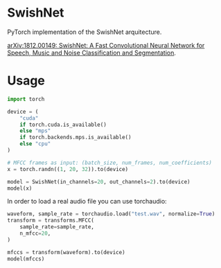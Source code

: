 # SwishNet

PyTorch implementation of the SwishNet arquitecture.

[arXiv:1812.00149: SwishNet: A Fast Convolutional Neural Network for Speech, Music and Noise Classification and Segmentation](https://arxiv.org/abs/1812.00149).

# Usage

```python
import torch

device = (
    "cuda"
    if torch.cuda.is_available()
    else "mps"
    if torch.backends.mps.is_available()
    else "cpu"
)

# MFCC frames as input: (batch_size, num_frames, num_coefficients)
x = torch.randn((1, 20, 32)).to(device)

model = SwishNet(in_channels=20, out_channels=2).to(device)
model(x)
```

In order to load a real audio file you can use torchaudio:

```python
waveform, sample_rate = torchaudio.load("test.wav", normalize=True)
transform = transforms.MFCC(
    sample_rate=sample_rate,
    n_mfcc=20,
)

mfccs = transform(waveform).to(device)
model(mfccs)
```
